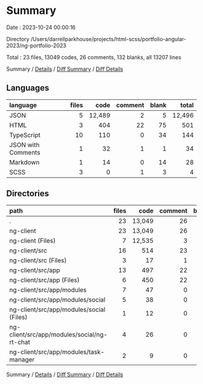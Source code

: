# Summary

Date : 2023-10-24 00:00:16

Directory /Users/darrellparkhouse/projects/html-scss/portfolio-angular-2023/ng-portfolio-2023

Total : 23 files,  13049 codes, 26 comments, 132 blanks, all 13207 lines

Summary / [Details](details.md) / [Diff Summary](diff.md) / [Diff Details](diff-details.md)

## Languages
| language | files | code | comment | blank | total |
| :--- | ---: | ---: | ---: | ---: | ---: |
| JSON | 5 | 12,489 | 2 | 5 | 12,496 |
| HTML | 3 | 404 | 22 | 75 | 501 |
| TypeScript | 10 | 110 | 0 | 34 | 144 |
| JSON with Comments | 1 | 32 | 1 | 1 | 34 |
| Markdown | 1 | 14 | 0 | 14 | 28 |
| SCSS | 3 | 0 | 1 | 3 | 4 |

## Directories
| path | files | code | comment | blank | total |
| :--- | ---: | ---: | ---: | ---: | ---: |
| . | 23 | 13,049 | 26 | 132 | 13,207 |
| ng-client | 23 | 13,049 | 26 | 132 | 13,207 |
| ng-client (Files) | 7 | 12,535 | 3 | 20 | 12,558 |
| ng-client/src | 16 | 514 | 23 | 112 | 649 |
| ng-client/src (Files) | 3 | 17 | 1 | 6 | 24 |
| ng-client/src/app | 13 | 497 | 22 | 106 | 625 |
| ng-client/src/app (Files) | 6 | 450 | 22 | 87 | 559 |
| ng-client/src/app/modules | 7 | 47 | 0 | 19 | 66 |
| ng-client/src/app/modules/social | 5 | 38 | 0 | 14 | 52 |
| ng-client/src/app/modules/social (Files) | 1 | 12 | 0 | 4 | 16 |
| ng-client/src/app/modules/social/ng-rt-chat | 4 | 26 | 0 | 10 | 36 |
| ng-client/src/app/modules/task-manager | 2 | 9 | 0 | 5 | 14 |

Summary / [Details](details.md) / [Diff Summary](diff.md) / [Diff Details](diff-details.md)